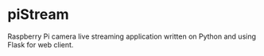 # piStream

Raspberry Pi camera live streaming application written on Python and using Flask for web client.
